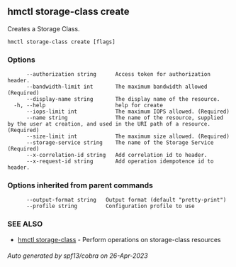 ## hmctl storage-class create

Creates a Storage Class.

```
hmctl storage-class create [flags]
```

### Options

```
      --authorization string      Access token for authorization header.
      --bandwidth-limit int       The maximum bandwidth allowed (Required)
      --display-name string       The display name of the resource.
  -h, --help                      help for create
      --iops-limit int            The maximum IOPS allowed. (Required)
      --name string               The name of the resource, supplied by the user at creation, and used in the URI path of a resource. (Required)
      --size-limit int            The maximum size allowed. (Required)
      --storage-service string    The name of the Storage Service (Required)
      --x-correlation-id string   Add correlation id to header.
      --x-request-id string       Add operation idempotence id to header.
```

### Options inherited from parent commands

```
      --output-format string   Output format (default "pretty-print")
      --profile string         Configuration profile to use
```

### SEE ALSO

* [hmctl storage-class](hmctl_storage-class.md)	 - Perform operations on storage-class resources

###### Auto generated by spf13/cobra on 26-Apr-2023
